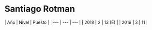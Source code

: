 <h1>Santiago Rotman</h1>
| Año | Nivel | Puesto |
| --- | --- | --- |
| 2018 | 2 | 13 (E) |
| 2019 | 3 | 11 |
